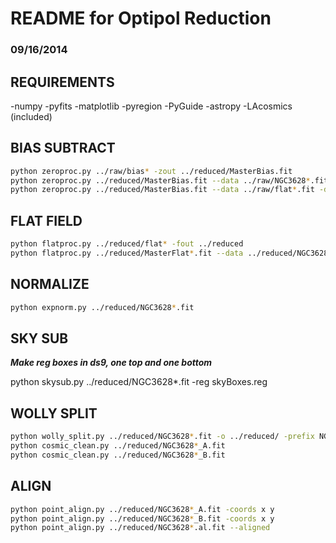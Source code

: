#  README for Optipol Reduction  #
### 09/16/2014

## REQUIREMENTS
 -numpy
 -pyfits
 -matplotlib
 -pyregion
 -PyGuide
 -astropy
 -LAcosmics (included)


## BIAS SUBTRACT
```bash
python zeroproc.py ../raw/bias* -zout ../reduced/MasterBias.fit
python zeroproc.py ../reduced/MasterBias.fit --data ../raw/NGC3628*.fit -dout ../reduced
python zeroproc.py ../reduced/MasterBias.fit --data ../raw/flat*.fit -dout ../reduced
```

## FLAT FIELD
```bash
python flatproc.py ../reduced/flat* -fout ../reduced
python flatproc.py ../reduced/MasterFlat*.fit --data ../reduced/NGC3628*.fit -dout ../reduced
```

## NORMALIZE
```bash
python expnorm.py ../reduced/NGC3628*.fit
```

## SKY SUB
**_Make reg boxes in ds9, one top and one bottom_**

python skysub.py ../reduced/NGC3628*.fit -reg skyBoxes.reg

## WOLLY SPLIT
```bash
python wolly_split.py ../reduced/NGC3628*.fit -o ../reduced/ -prefix NGC3628_R-
python cosmic_clean.py ../reduced/NGC3628*_A.fit
python cosmic_clean.py ../reduced/NGC3628*_B.fit
```

## ALIGN
```bash
python point_align.py ../reduced/NGC3628*_A.fit -coords x y
python point_align.py ../reduced/NGC3628*_B.fit -coords x y
python point_align.py ../reduced/NGC3628*.al.fit --aligned
```

